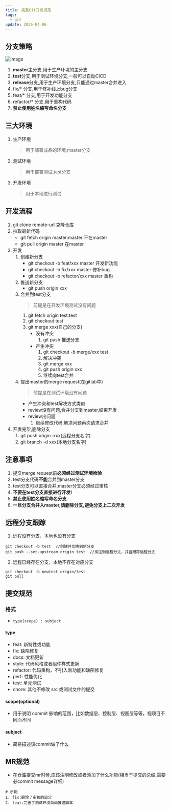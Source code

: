 ```yaml
---
title: 完整Git开发规范
tags:
  - git
update: 2025-04-06
---
```

## 分支策略
![image](https://picture.zhaozhan.site/git-strategy.png)
1. **master**主分支,用于生产环境的主分支
2. **test**分支,用于测试环境分支,一般可以自动CICD
3. **release**分支,用于生产环境分支,只能通过master合并进入
4. fix/* 分支,用于修补线上bug分支
5. feat/* 分支,用于开发功能分支
6. refactor/* 分支,用于重构代码
7. **禁止使用姓名缩写命名分支**
## 三大环境
1. 生产环境
    > 用于部署成品的环境,master分支
    >
2. 测试环境
    > 用于部署测试,test分支
    >
3. 开发环境
    > 用于本地进行测试
    >
## 开发流程
1. git clone remote-url 克隆仓库
2. 拉取最新代码
    * git fetch origin master:master 不在master
    * git pull origin master 在master
3. 开发
    1. 创建新分支
        * git checkout -b feat/xxx master 开发新功能
        * git checkout -b fix/xxx master 修补bug
        * git checkout -b refactor/xxx master 重构
    2. 推送新分支
        * git push origin xxx
    3. 合并到test分支
        > 前提是在开发环境测试没有问题
        >
        1. git fetch origin test:test
        2. git checkout test
        3. git merge xxx(自己的分支)
            * 没有冲突
              1. git push 推送分支
            * 产生冲突
              1. git checkout -b merge/xxx test
              2. 解决冲突
              3. git merge xxx
              4. git push origin xxx
              5. 继续向test合并
    4. 提出master的merge request(在gitlab中)
        > 前提是在测试环境没有问题
        >
        * 产生冲突和test解决方式类似
        * review没有问题,合并分支到master,结束开发
        * review出问题
          1. 继续修改代码,解决问题再次请求合并
4. 开发完毕,删除分支
    1. git push origin :xxx(远程分支名字)
    2. git branch -d xxx(本地分支名字)
## 注意事项
1. 提交merge request前**必须经过测试环境检验**
2. test分支代码**不能**合并到master分支
3. test分支可以直接合并,master分支必须经过审核
4. **不要在test分支直接进行开发!**
5. **禁止使用姓名缩写命名分支**
6. **一旦分支合并入master,请删除分支,避免分支上二次开发**
## 远程分支跟踪
1. 远程没有分支，本地也没有分支
```Shell
git checkout -b test  //创建并切换到新分支
git push --set-upstream origin test  //推送到远程分支，并且跟踪远程分支
```
2. 远程已经存在分支，本地不存在对应分支
```Shell
git checkout -b newtest origin/test
git pull
```
## 提交规范
### 格式
* `type(scope) : subject`
#### type
* feat: 新特性或功能
* fix: 缺陷修复
* docs: 文档更新
* style: 代码风格或者组件样式更新
* refactor: 代码重构，不引入新功能和缺陷修复
* perf: 性能优化
* test: 单元测试
* chore: 其他不修改 src 或测试文件的提交
#### scope(optional)
* 用于说明 commit 影响的范围，比如数据层、控制层、视图层等等，视项目不同而不同
#### subject
* 简易描述该commit做了什么
## MR规范
* 在仓库提交mr时候,应该注明修改或者添加了什么功能(相当于提交的总结,需要必commit message详细)
```Plain
# 示例
1. fix:删除了审核的部分
2. feat:完善了测试环境自动推送脚本
```